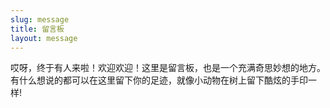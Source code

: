 ```yaml
---
slug: message
title: 留言板
layout: message
---
```


哎呀，终于有人来啦！欢迎欢迎！这里是留言板，也是一个充满奇思妙想的地方。  
有什么想说的都可以在这里留下你的足迹，就像小动物在树上留下酷炫的手印一样!